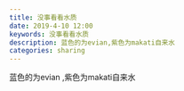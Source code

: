 ```yaml
---
title: 没事看看水质
date: 2019-4-10 12:00
keywords: 没事看看水质
description: 蓝色的为evian,紫色为makati自来水
categories: sharing
---
```

<td class="t_f" id="postmessage_3448312">

蓝色的为evian ,紫色为makati自来水<br/>
<img alt="" border="0" class="zoom" data-cf-modified-76fec28ccbeedfda4f98a5a0-="" file="http://www.flw.ph/data/appbyme/upload/image/201904/10/nIyVyPVuljna.jpg" id="aimg_VsRwT" lazyloadthumb="1" onclick="" onmouseover="" src="http://www.flw.ph/data/appbyme/upload/image/201904/10/nIyVyPVuljna.jpg"/><br/>
</td>
